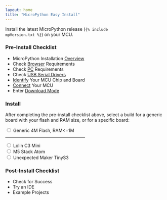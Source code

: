 ```yaml
---
layout: home
title: "MicroPython Easy Install"
---
```


<style>
  .invisible {
    visibility: hidden;
  }
</style>

Install the latest MicroPython release
(<code>{% include mpVersion.txt %}</code>)
on your MCU.

### Pre-Install Checklist
* MicroPython Installation [Overview](overview.html)
* Check [Browser](browser.html) Requirements
* Check [PC](pc.html) Requirements
* Check [USB Serial Drivers](drivers.html)
* [Identify](identify.html) Your MCU Chip and Board
* [Connect](connect.html) Your MCU
* Enter [Download Mode](download.html)

### Install

After completing the pre-install checklist above,
select a build for a generic board with your flash and RAM size, or for a specific board:

<ul style="list-style-type: none; padding-left: 0; margin-left: 0;">
<li>
  <label><input type="radio" name="type" value="generic4m" /> Generic 4M Flash, RAM&lt;=1M</label>
</li>
<hr width="50%" align="left" color="gray" size="1px" />
<li>
  <label><input type="radio" name="type" value="c3_mini" /> Lolin C3 Mini</label>
</li>
<li>
  <label><input type="radio" name="type" value="m5_stack_atom" /> M5 Stack Atom</label>
</li>
<li>
  <label><input type="radio" name="type" value="tinyS3" /> Unexpected Maker TinyS3</label>
</li>
</ul>

<p class="button-row" align="center">
<esp-web-install-button class="invisible"></esp-web-install-button>
</p>

### Post-Install Checklist

* Check for Success
* Try an IDE
* Example Projects

<script>
  document.querySelectorAll('input[name="type"]').forEach(radio =>
    radio.addEventListener("change", () => {
      const button = document.querySelector('esp-web-install-button');
      button.manifest = `./manifest_${radio.value}.json`;
      button.classList.remove('invisible');
    }
  ));
</script>

<script type="module" src="https://unpkg.com/esp-web-tools@10.0.1/dist/web/install-button.js?module"></script>

